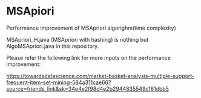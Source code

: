 # MSApiori
Performance improvement of MSApriori algorighm(time complexity)

MSApriori_H.java (MSApriori with hashing) is nothing but AlgoMSApriori.java in this repository.

Please refer the following link for more inputs on the performance improvement:

https://towardsdatascience.com/market-basket-analysis-multiple-support-frequent-item-set-mining-584a311cae66?source=friends_link&sk=34e4e2f98d4e2b2944835549c161dbb5


